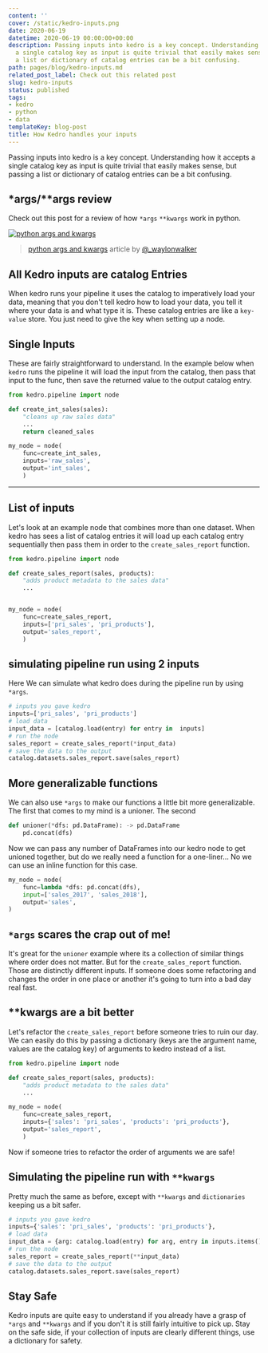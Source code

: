 ```yaml
---
content: ''
cover: /static/kedro-inputs.png
date: 2020-06-19
datetime: 2020-06-19 00:00:00+00:00
description: Passing inputs into kedro is a key concept. Understanding how it accepts
  a single catalog key as input is quite trivial that easily makes sense, but passing
  a list or dictionary of catalog entries can be a bit confusing.
path: pages/blog/kedro-inputs.md
related_post_label: Check out this related post
slug: kedro-inputs
status: published
tags:
- kedro
- python
- data
templateKey: blog-post
title: How Kedro handles your inputs
---
```


Passing inputs into kedro is a key concept.  Understanding how it accepts a single catalog key as input is quite trivial that easily makes sense, but passing a list or dictionary of catalog entries can be a bit confusing.

## *args/**args review

Check out this post for a review of how `*args` `**kwargs` work in python.

[![python args and kwargs](https://waylonwalker.com/python-args-kwargs.png)](https://waylonwalker.com/python-args-kwargs)
> [python args and kwargs](https://waylonwalker.com/python-args-kwargs) article by [@_waylonwalker](https://twitter.com/_WaylonWalker)

## All Kedro inputs are catalog Entries

When kedro runs your pipeline it uses the catalog to imperatively load your data, meaning that you don't tell kedro how to load your data, you tell it where your data is and what type it is.  These catalog entries are like a `key-value` store.  You just need to give the key when setting up a node.

## Single Inputs

These are fairly straightforward to understand.  In the example below when `kedro` runs the pipeline it will load the input from the catalog, then pass that input to the func, then save the returned value to the output catalog entry.

``` python
from kedro.pipeline import node

def create_int_sales(sales):
    "cleans up raw sales data"
    ...
    return cleaned_sales

my_node = node(
    func=create_int_sales,
    inputs='raw_sales',
    output='int_sales',
    )
```

---

## List of inputs

Let's look at an example node that combines more than one dataset. When kedro has sees a list of catalog entries it will load up each catalog entry sequentially then pass them in order to the `create_sales_report` function.

``` python
from kedro.pipeline import node

def create_sales_report(sales, products):
    "adds product metadata to the sales data"
    ...


my_node = node(
    func=create_sales_report,
    inputs=['pri_sales', 'pri_products'],
    output='sales_report',
    )
```

## simulating pipeline run using 2 inputs

Here We can simulate what kedro does during the pipeline run by using `*args`.

``` python
# inputs you gave kedro
inputs=['pri_sales', 'pri_products']
# load data
input_data = [catalog.load(entry) for entry in  inputs]
# run the node
sales_report = create_sales_report(*input_data)
# save the data to the output
catalog.datasets.sales_report.save(sales_report)
```

## More generalizable functions

We can also use `*args` to make our functions a little bit more generalizable. The first that
comes to my mind is a unioner. The second

``` python
def unioner(*dfs: pd.DataFrame): -> pd.DataFrame
    pd.concat(dfs)
```

Now we can pass any number of DataFrames into our kedro node to get unioned together, but
do we really need a function for a one-liner... No we can use an inline function for this case.

``` python
my_node = node(
    func=lambda *dfs: pd.concat(dfs),
    input=['sales_2017', 'sales_2018'],
    output='sales',
)
```

## `*args` scares the crap out of me!

It's great for the `unioner` example where its a collection of similar things where order
does not matter.  But for the `create_sales_report` function.  Those are distinctly different
inputs.  If someone does some refactoring and changes the order in one place or another it's
going to turn into a bad day real fast.

## **kwargs are a bit better

Let's refactor the `create_sales_report` before someone tries to ruin our day.  We can easily
do this by passing a dictionary (keys are the argument name, values are the catalog key)
of arguments to kedro instead of a list.

``` python
from kedro.pipeline import node

def create_sales_report(sales, products):
    "adds product metadata to the sales data"
    ...

my_node = node(
    func=create_sales_report,
    inputs={'sales': 'pri_sales', 'products': 'pri_products'},
    output='sales_report',
    )
```

Now if someone tries to refactor the order of arguments we are safe!

## Simulating the pipeline run with `**kwargs`

Pretty much the same as before, except with `**kwargs` and `dictionaries` keeping us a bit
safer.

``` python
# inputs you gave kedro
inputs={'sales': 'pri_sales', 'products': 'pri_products'},
# load data
input_data = {arg: catalog.load(entry) for arg, entry in inputs.items()}
# run the node
sales_report = create_sales_report(**input_data)
# save the data to the output
catalog.datasets.sales_report.save(sales_report)
```

## Stay Safe

Kedro inputs are quite easy to understand if you already have a grasp of `*args` and `**kwargs`
and if you don't it is still fairly intuitive to pick up.  Stay on the safe side, if your
collection of inputs are clearly different things, use a dictionary for safety.